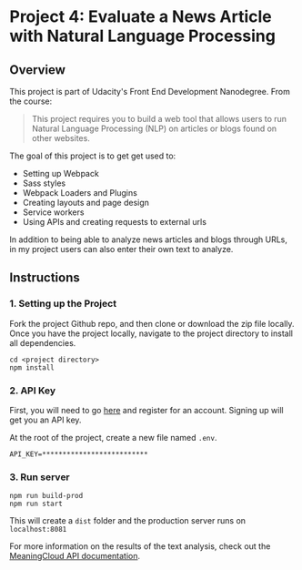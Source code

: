 # Project 4: Evaluate a News Article with Natural Language Processing

## Overview

This project is part of Udacity's Front End Development Nanodegree. From the course:

> This project requires you to build a web tool that allows users to run Natural Language Processing (NLP) on articles or blogs found on other websites.

The goal of this project is to get get used to:

- Setting up Webpack
- Sass styles
- Webpack Loaders and Plugins
- Creating layouts and page design
- Service workers
- Using APIs and creating requests to external urls

In addition to being able to analyze news articles and blogs through URLs, in my project users can also enter their own text to analyze.

## Instructions

### 1. Setting up the Project

Fork the project Github repo, and then clone or download the zip file locally. Once you have the project locally, navigate to the project directory to install all dependencies.

```
cd <project directory>
npm install
```

### 2. API Key

First, you will need to go [here](https://www.meaningcloud.com/developer/) and register for an account. Signing up will get you an API key.

At the root of the project, create a new file named `.env`.

`API_KEY=**************************`

### 3. Run server

```
npm run build-prod
npm run start
```

This will create a `dist` folder and the production server runs on `localhost:8081`

For more information on the results of the text analysis, check out the [MeaningCloud API documentation](https://www.meaningcloud.com/developer/sentiment-analysis/doc/2.1/response).
